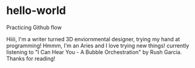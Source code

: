 # hello-world
Practicing Github flow

Hiiii, I'm a writer turned 3D enviornmental designer, trying my hand at programming!
Hmmm, I'm an Aries and I love trying new things!
currently listening to "I Can Hear You - A Bubble Orchestration" by Rush Garcia.
Thanks for reading!
